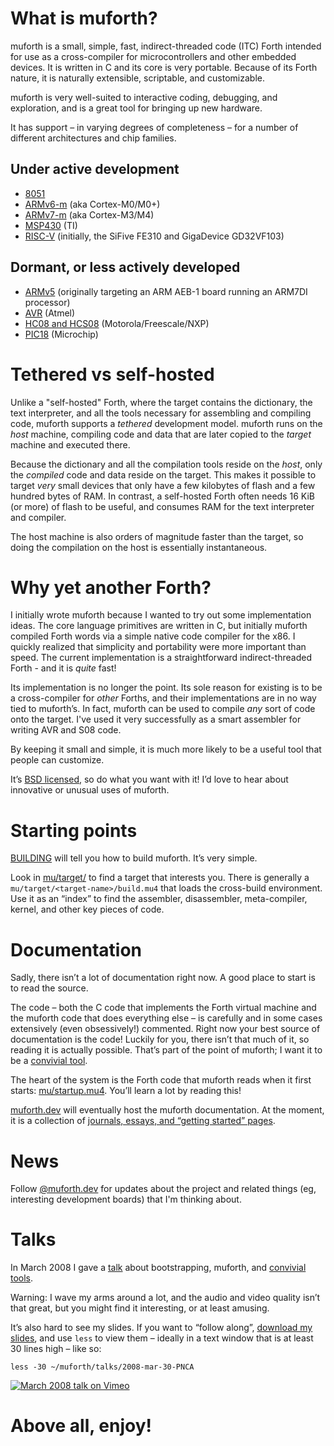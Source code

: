 
# What is muforth?

muforth is a small, simple, fast, indirect-threaded code (ITC) Forth intended
for use as a cross-compiler for microcontrollers and other embedded devices.
It is written in C and its core is very portable. Because of its Forth nature,
it is naturally extensible, scriptable, and customizable.

muforth is very well-suited to interactive coding, debugging, and exploration,
and is a great tool for bringing up new hardware.

It has support – in varying degrees of completeness – for a number of
different architectures and chip families.

##  Under active development

  * [8051](mu/target/8051)
  * [ARMv6-m](mu/target/ARM/v6-m) (aka Cortex-M0/M0+)
  * [ARMv7-m](mu/target/ARM/v7-m) (aka Cortex-M3/M4)
  * [MSP430](mu/target/MSP430) (TI)
  * [RISC-V](mu/target/RISC-V) (initially, the SiFive FE310 and GigaDevice
    GD32VF103)

## Dormant, or less actively developed

  * [ARMv5](mu/target/ARM/v5) (originally targeting an ARM AEB-1 board running an ARM7DI processor)
  * [AVR](mu/target/AVR) (Atmel)
  * [HC08 and HCS08](mu/target/S08) (Motorola/Freescale/NXP)
  * [PIC18](mu/target/PIC18) (Microchip)


# Tethered vs self-hosted

Unlike a "self-hosted" Forth, where the target contains the dictionary, the
text interpreter, and all the tools necessary for assembling and compiling
code, muforth supports a _tethered_ development model. muforth runs on the
_host_ machine, compiling code and data that are later copied to the _target_
machine and executed there.

Because the dictionary and all the compilation tools reside on the _host_,
only the _compiled_ code and data reside on the target. This makes it possible
to target _very_ small devices that only have a few kilobytes of flash and a
few hundred bytes of RAM. In contrast, a self-hosted Forth often needs 16 KiB
(or more) of flash to be useful, and consumes RAM for the text interpreter and
compiler.

The host machine is also orders of magnitude faster than the target, so doing
the compilation on the host is essentially instantaneous.


# Why yet another Forth?

I initially wrote muforth because I wanted to try out some implementation
ideas. The core language primitives are written in C, but initially muforth
compiled Forth words via a simple native code compiler for the x86. I quickly
realized that simplicity and portability were more important than speed. The
current implementation is a straightforward indirect-threaded Forth - and it
is _quite_ fast!

Its implementation is no longer the point. Its sole reason for existing is to
be a cross-compiler for _other_ Forths, and their implementations are in no
way tied to muforth’s. In fact, muforth can be used to compile _any_ sort of
code onto the target. I've used it very successfully as a smart assembler for
writing AVR and S08 code.

By keeping it small and simple, it is much more likely to be a useful tool
that people can customize.

It’s [BSD licensed](LICENSE), so do what you want with it! I’d love to hear
about innovative or unusual uses of muforth.


# Starting points

[BUILDING](BUILDING) will tell you how to build muforth. It’s very simple.

Look in [mu/target/](mu/target) to find a target that interests you. There is
generally a `mu/target/<target-name>/build.mu4` that loads the cross-build
environment. Use it as an “index” to find the assembler, disassembler,
meta-compiler, kernel, and other key pieces of code.


# Documentation

Sadly, there isn’t a lot of documentation right now. A good place to start is
to read the source.

The code – both the C code that implements the Forth virtual machine and the
muforth code that does everything else – is carefully and in some cases
extensively (even obsessively!) commented. Right now your best source of
documentation is the code! Luckily for you, there isn’t that much of it, so
reading it is actually possible. That’s part of the point of muforth; I want
it to be a [convivial tool](https://www.nimblemachines.com/convivial-tool/).

The heart of the system is the Forth code that muforth reads when it first
starts: [mu/startup.mu4](mu/startup.mu4). You’ll learn a lot by reading this!

[muforth.dev](https://muforth.dev/) will
eventually host the muforth documentation. At the moment, it is a collection
of [journals, essays, and “getting started” pages](https://muforth.dev/all-pages/).

# News

Follow [@muforth.dev](https://bsky.app/profile/muforth.dev) for updates about
the project and related things (eg, interesting development boards) that I'm
thinking about.

# Talks

In March 2008 I gave a [talk](https://vimeo.com/859408) about bootstrapping,
muforth, and [convivial tools](https://www.nimblemachines.com/convivial-tool/).

Warning: I wave my arms around a lot, and the audio and video quality isn’t
that great, but you might find it interesting, or at least amusing.

It’s also hard to see my slides. If you want to “follow along”,
[download my slides](https://raw.githubusercontent.com/nimblemachines/muforth/master/talks/2008-mar-30-PNCA),
and use `less` to view them – ideally in a text window that is at least 30
lines high – like so:

```
less -30 ~/muforth/talks/2008-mar-30-PNCA
```

[![March 2008 talk on Vimeo](https://user-images.githubusercontent.com/3320/214488827-47171f1b-5221-44d0-b9d9-7febcff83628.png)](https://vimeo.com/859408)

# Above all, enjoy!
